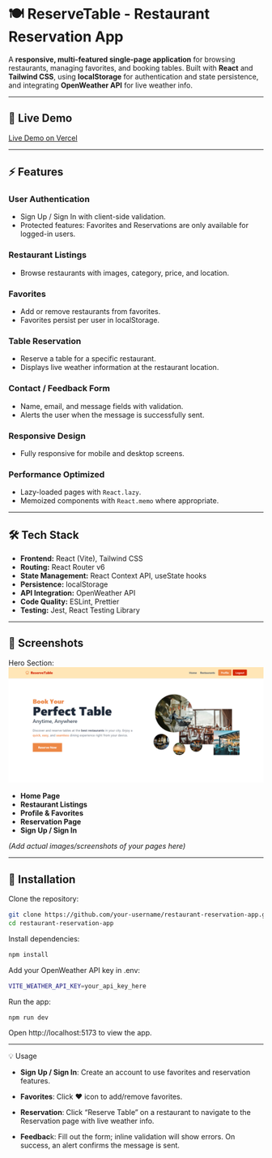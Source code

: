 # 🍽️ ReserveTable - Restaurant Reservation App

A **responsive, multi-featured single-page application** for browsing restaurants, managing favorites, and booking tables. Built with **React** and **Tailwind CSS**, using **localStorage** for authentication and state persistence, and integrating **OpenWeather API** for live weather info.

---

## 🚀 Live Demo
[Live Demo on Vercel](https://reserve-table-sooty.vercel.app/)  

---

## ⚡ Features

### User Authentication
- Sign Up / Sign In with client-side validation.
- Protected features: Favorites and Reservations are only available for logged-in users.

### Restaurant Listings
- Browse restaurants with images, category, price, and location.

### Favorites
- Add or remove restaurants from favorites.
- Favorites persist per user in localStorage.

### Table Reservation
- Reserve a table for a specific restaurant.
- Displays live weather information at the restaurant location.

### Contact / Feedback Form
- Name, email, and message fields with validation.
- Alerts the user when the message is successfully sent.

### Responsive Design
- Fully responsive for mobile and desktop screens.

### Performance Optimized
- Lazy-loaded pages with `React.lazy`.
- Memoized components with `React.memo` where appropriate.

---

## 🛠️ Tech Stack

- **Frontend:** React (Vite), Tailwind CSS  
- **Routing:** React Router v6  
- **State Management:** React Context API, useState hooks  
- **Persistence:** localStorage  
- **API Integration:** OpenWeather API  
- **Code Quality:** ESLint, Prettier  
- **Testing:** Jest, React Testing Library  

---

## 📸 Screenshots

Hero Section:
![Hero Section](/screenshots/hero-section.png)

- **Home Page**
- **Restaurant Listings**
- **Profile & Favorites**
- **Reservation Page**
- **Sign Up / Sign In**  

*(Add actual images/screenshots of your pages here)*

---

## 🚀 Installation

Clone the repository:
```bash
git clone https://github.com/your-username/restaurant-reservation-app.git
cd restaurant-reservation-app
```

Install dependencies:
```bash
npm install
```

Add your OpenWeather API key in .env:
```bash
VITE_WEATHER_API_KEY=your_api_key_here
```

Run the app:
```bash
npm run dev
```
Open http://localhost:5173 to view the app.

---

💡 Usage

- **Sign Up / Sign In**: Create an account to use favorites and reservation features.

- **Favorites**: Click ♥ icon to add/remove favorites.

- **Reservation**: Click “Reserve Table” on a restaurant to navigate to the Reservation page with live weather info.

- **Feedbac**k: Fill out the form; inline validation will show errors. On success, an alert confirms the message is sent.